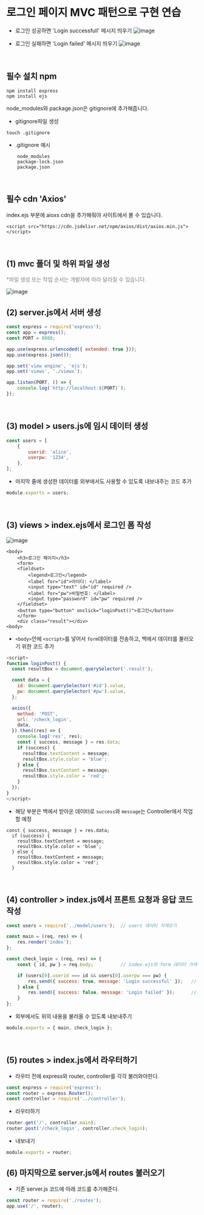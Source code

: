 로그인 페이지 MVC 패턴으로 구현 연습
==================================

- 로그인 성공하면 'Login successfull' 메시지 띄우기
![image](https://github.com/AhYoungJo/mvc_practice02/assets/125351416/829fab59-a7c7-44f2-9772-5d1b7add698a)

- 로그인 실패하면 'Login failed' 메시지 띄우기
![image](https://github.com/AhYoungJo/mvc_practice02/assets/125351416/7f5211b8-218c-412c-ae29-4fb99813ad89)

<br />

## 필수 설치 npm
	npm install express
    npm install ejs

node_modules와 package.json은 gitignore에 추가해줍니다.

- gitignore파일 생성
```
touch .gitignore
```
- .gitignore 예시
```gitigonore
    node_modules
    package-lock.json
    package.json
```
<br />

## 필수 cdn 'Axios'

index.ejs 부분에 aioxs cdn을 추가해줘야 사이트에서 볼 수 있습니다.
```ejs
<script src="https://cdn.jsdelivr.net/npm/axios/dist/axios.min.js">
</script>
```
<br />

(1) mvc 폴더 및 하위 파일 생성
-------------------------
<p style='color: gray;'>*파일 생성 또는 작업 순서는 개발자에 따라 달라질 수 있습니다.</p>

![image](https://github.com/AhYoungJo/mvc_practice02/assets/125351416/a937b901-b3cb-4a1d-97d5-61ed54f1c5e5)

## (2) server.js에서 서버 생성
```javascript
const express = require('express');
const app = express();
const PORT = 8080;

app.use(express.urlencoded({ extended: true }));
app.use(express.json());

app.set('view engine', 'ejs');
app.set('views', './views');

app.listen(PORT, () => {
	console.log(`http://localhost:${PORT}`);
});
```
<br />

## (3) model > users.js에 임시 데이터 생성
```js
const users = [
	{
		userid: 'alice',
		userpw: '1234',
	},
];
```
- 마지막 줄에 생성한 데이터를 외부에서도 사용할 수 있도록 내보내주는 코드 추가
```js
module.exports = users;
```
<br />

## (3) views > index.ejs에서 로그인 폼 작성

![image](https://github.com/AhYoungJo/mvc_practice02/assets/125351416/d487ea3c-103d-44e1-b29a-3f84640cabd7)

```ejs
<body>
	<h3>로그인 페이지</h3>
	<form>
	<fieldset>
		<legend>로그인</legend>
		<label for="id">아이디: </label>
		<input type="text" id="id" required />
		<label for="pw">비밀번호: </label>
		<input type="password" id="pw" required />
	</fieldset>
	<button type="button" onclick="loginPost()">로그인</button>
	</form>
	<div class="result"></div>
<body>
```
- `<body>`안에 `<script>`를 넣어서 `form`데이터를 전송하고, 백에서 데이터를 불러오기 위한 코드 추가
```javascript
<script>
function loginPost() {
  const resultBox = document.querySelector('.result');

  const data = {
    id: document.querySelector('#id').value,
    pw: document.querySelector('#pw').value,
  };

  axios({
    method: 'POST',
    url: '/check_login',
    data,
  }).then((res) => {
    console.log('res', res);
    const { success, message } = res.data;
    if (success) {
      resultBox.textContent = message;
      resultBox.style.color = 'blue';
    } else {
      resultBox.textContent = message;
      resultBox.style.color = 'red';
    }
  });
}
</script>
```
- 해당 부분은 백에서 받아온 데이터로 `success`와 `message`는 Controller에서 작업할 예정 
```ejs
const { success, message } = res.data;
  if (success) {
    resultBox.textContent = message;
    resultBox.style.color = 'blue';
  } else {
    resultBox.textContent = message;
    resultBox.style.color = 'red';
  }
```
<br />

## (4) controller > index.js에서 프론트 요청과 응답 코드 작성
```js
const users = require('../model/users');  // users 데이터 가져오기

const main = (req, res) => {
	res.render('index');
};

const check_login = (req, res) => {
	const { id, pw } = req.body;          // index.ejs의 form 데이터 가져오기

	if (users[0].userid === id && users[0].userpw === pw) {             // 만약 아이디와 비밀번호가 일치하면
		res.send({ success: true, message: 'Login successful' });   // scuess값은 true, message는 이와 같은 내용으로 저장해서 응답한다.
	} else {                                                            // 틀리면
		res.send({ success: false, message: 'Login failed' });      // success값은 false, message는 이와 같은 내용으로 저장해서 응답한다.
	}
};
```
- 외부에서도 위의 내용을 불러올 수 있도록 내보내주기
```js
module.exports = { main, check_login };
```
<br />

## (5) routes > index.js에서 라우터하기
- 라우터 전에 express와 router, controller를 각각 불러와야한다.
```js
const express = require('express');
const router = express.Router();
const controller = require('../controller');
```
- 라우터하기
```js
router.get('/', controller.main);
router.post('/check_login', controller.check_login);
```
- 내보내기
```js
module.exports = router;
```

## (6) 마지막으로 server.js에서 routes 불러오기 
- 기존 server.js 코드에 아래 코드를 추가해준다.
```js
const router = require('./routes');
app.use('/', router);
```
